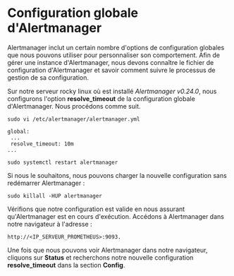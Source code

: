 # Configuration globale d'Alertmanager
Alertmanager inclut un certain nombre d'options de configuration globales que nous pouvons utiliser pour personnaliser son comportement. Afin de gérer une instance d'Alertmanager, nous devons connaître le fichier de configuration d'Alertmanager et savoir comment suivre le processus de gestion de sa configuration.

Sur notre serveur rocky linux où est installé *Alertmanager v0.24.0*, nous configurons l'option **resolve_timeout** de la configuration globale d'Alertmanager. Nous procédons comme suit.

```
sudo vi /etc/alertmanager/alertmanager.yml
```

```
global:
 ...
 resolve_timeout: 10m
...
```

```
sudo systemctl restart alertmanager
```

Si nous le souhaitons, nous pouvons charger la nouvelle configuration sans redémarrer Alertmanager :
```
sudo killall -HUP alertmanager
```

Vérifions que notre configuration est valide en nous assurant qu'Alertmanager est en cours d'exécution. Accédons à Alertmanager dans notre navigateur à l'adresse :
```
http://<IP_SERVEUR_PROMETHEUS>:9093.
```

Une fois que nous pouvons voir Alertmanager dans notre navigateur, cliquons sur **Status** et recherchons notre nouvelle configuration **resolve_timeout** dans la section **Config**.
